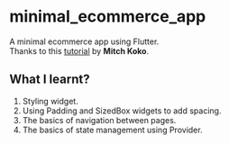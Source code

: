 # minimal_ecommerce_app

A minimal ecommerce app using Flutter.<br>
Thanks to this [tutorial](https://www.youtube.com/watch?v=rYdP2LnBGsA) by **Mitch Koko**.

## What I learnt?
1. Styling widget.
2. Using Padding and SizedBox widgets to add spacing.
3. The basics of navigation between pages.
4. The basics of state management using Provider.

